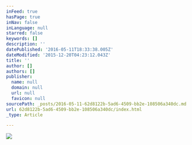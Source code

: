 ```yaml
---
inFeed: true
hasPage: true
inNav: false
inLanguage: null
starred: false
keywords: []
description: ''
datePublished: '2016-05-11T18:33:38.005Z'
dateModified: '2015-12-20T04:23:12.043Z'
title: ''
author: []
authors: []
publisher:
  name: null
  domain: null
  url: null
  favicon: null
sourcePath: _posts/2016-05-11-62d8122b-5ad6-4509-bb2e-108506a340dc.md
url: 62d8122b-5ad6-4509-bb2e-108506a340dc/index.html
_type: Article

---
```

![](https://the-grid-user-content.s3-us-west-2.amazonaws.com/b092f058-f13c-4e1d-a257-aec49e03e0c1.jpg)